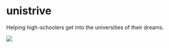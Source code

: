 # unistrive

Helping high-schoolers get into the universities of their dreams.

<img src="https://img.shields.io/tokei/lines/github/fullstackslayer/unistrive?label=lines%20of%20code">

